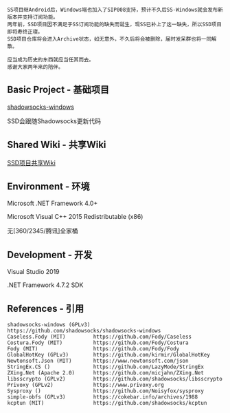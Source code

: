 ```
SS项目继Android后，Windows端也加入了SIP008支持，预计不久后SS-Windows就会发布新版本并支持订阅功能。
两年前，SSD项目因不满足于SS订阅功能的缺失而诞生，现SS已补上了这一缺失，所以SSD项目即将寿终正寝。
SSD项目仓库将会进入Archive状态，如无意外，不久后将会被删除，届时发呆群也将一同解散。

应当成为历史的东西就应当任其而去。
感谢大家两年来的陪伴。
```

## Basic Project - 基础项目

[shadowsocks-windows](https://github.com/shadowsocks/shadowsocks-windows)

SSD会跟随Shadowsocks更新代码

## Shared Wiki - 共享Wiki

[SSD项目共享Wiki](https://github.com/TheCGDF/SSD-Windows/wiki)

## Environment - 环境

Microsoft .NET Framework 4.0+

Microsoft Visual C++ 2015 Redistributable (x86)

无\[360/2345/腾讯\]全家桶

## Development - 开发

Visual Studio 2019

.NET Framework 4.7.2 SDK

## References - 引用
```
shadowsocks-windows (GPLv3) https://github.com/shadowsocks/shadowsocks-windows
Caseless.Fody (MIT)         https://github.com/Fody/Caseless
Costura.Fody (MIT)          https://github.com/Fody/Costura
Fody (MIT)                  https://github.com/Fody/Fody
GlobalHotKey (GPLv3)        https://github.com/kirmir/GlobalHotKey
Newtonsoft.Json (MIT)       https://www.newtonsoft.com/json
StringEx.CS ()              https://github.com/LazyMode/StringEx
ZXing.Net (Apache 2.0)      https://github.com/micjahn/ZXing.Net
libsscrypto (GPLv2)         https://github.com/shadowsocks/libsscrypto
Privoxy (GPLv2)             https://www.privoxy.org
Sysproxy ()                 https://github.com/Noisyfox/sysproxy
simple-obfs (GPLv3)         https://cokebar.info/archives/1988
kcptun (MIT)                https://github.com/shadowsocks/kcptun             
```
